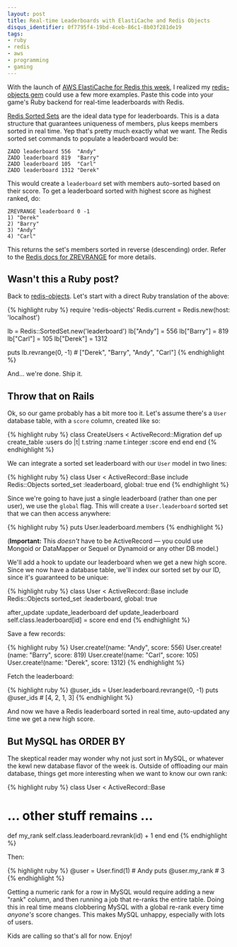 ```yaml
---
layout: post
title: Real-time Leaderboards with ElastiCache and Redis Objects
disqus_identifier: 0f7795f4-19bd-4ceb-86c1-8b03f281de19
tags:
- ruby
- redis
- aws
- programming
- gaming
---
```


With the launch of [AWS ElastiCache for Redis this week](http://aws.typepad.com/aws/2013/09/amazon-elasticache-now-with-a-dash-of-redis.html), I realized my [redis-objects gem](http://github.com/nateware/redis-objects) could
use a few more examples.  Paste this code into your game's Ruby backend for real-time leaderboards
with Redis.
<!--more-->
[Redis Sorted Sets](http://redis.io/topics/data-types) are the ideal data type for leaderboards.
This is a data structure that guarantees uniqueness of members, plus keeps members sorted in real time.
Yep that's pretty much exactly what we want.  The Redis sorted set commands to populate a leaderboard would be:

    ZADD leaderboard 556  "Andy"
    ZADD leaderboard 819  "Barry"
    ZADD leaderboard 105  "Carl"
    ZADD leaderboard 1312 "Derek"

This would create a `leaderboard` set with members auto-sorted based on their score.
To get a leaderboard sorted with highest score as highest ranked, do:

    ZREVRANGE leaderboard 0 -1
    1) "Derek"
    2) "Barry"
    3) "Andy"
    4) "Carl"

This returns the set's members sorted in reverse (descending) order.  Refer to the
[Redis docs for ZREVRANGE](http://redis.io/commands/zrevrange) for more details.

Wasn't this a Ruby post?
------------------------
Back to [redis-objects](http://github.com/nateware/redis-objects). Let's start with
a direct Ruby translation of the above:

{% highlight ruby %}
require 'redis-objects'
Redis.current = Redis.new(host: 'localhost')

lb = Redis::SortedSet.new('leaderboard')
lb["Andy"]  = 556
lb["Barry"] = 819
lb["Carl"]  = 105
lb["Derek"] = 1312

puts lb.revrange(0, -1)  # ["Derek", "Barry", "Andy", "Carl"]
{% endhighlight %}

And... we're done.  Ship it.

Throw that on Rails
-------------------
Ok, so our game probably has a bit more too it.  Let's assume there's a `User` database
table, with a `score` column, created like so:

{% highlight ruby %}
class CreateUsers < ActiveRecord::Migration
  def up
    create_table :users do |t|
      t.string  :name
      t.integer :score
    end
  end
end
{% endhighlight %}

We can integrate a sorted set leaderboard with our `User` model in two lines:

{% highlight ruby %}
class User < ActiveRecord::Base
  include Redis::Objects
  sorted_set :leaderboard, global: true
end
{% endhighlight %}

Since we're going to have just a single leaderboard (rather than one per user),
we use the `global` flag. This will create a `User.leaderboard` sorted set that
we can then access anywhere:

{% highlight ruby %}
puts User.leaderboard.members
{% endhighlight %}

(**Important:** This _doesn't_ have to be ActiveRecord &mdash;
you could use Mongoid or DataMapper or Sequel or Dynamoid or any other DB model.)

We'll add a hook to update our leaderboard when we get a new high score.
Since we now have a database table, we'll index our sorted set by our ID, since
it's guaranteed to be unique:

{% highlight ruby %}
class User < ActiveRecord::Base
  include Redis::Objects
  sorted_set :leaderboard, global: true

  after_update :update_leaderboard
  def update_leaderboard
    self.class.leaderboard[id] = score
  end
end
{% endhighlight %}

Save a few records:

{% highlight ruby %}
User.create!(name: "Andy",  score: 556)
User.create!(name: "Barry", score: 819)
User.create!(name: "Carl",  score: 105)
User.create!(name: "Derek", score: 1312)
{% endhighlight %}

Fetch the leaderboard:

{% highlight ruby %}
@user_ids = User.leaderboard.revrange(0, -1)
puts @user_ids  # [4, 2, 1, 3]
{% endhighlight %}

And now we have a Redis leaderboard sorted in real time, auto-updated any time we
get a new high score.

But MySQL has ORDER BY
----------------------
The skeptical reader may wonder why not just sort in MySQL, or whatever the kewl new
database flavor of the week is. Outside of offloading our main database, things get
more interesting when we want to know our own rank:

{% highlight ruby %}
class User < ActiveRecord::Base
  # ... other stuff remains ...

  def my_rank
    self.class.leaderboard.revrank(id) + 1
  end
end
{% endhighlight %}

Then:

{% highlight ruby %}
@user = User.find(1) # Andy
puts @user.my_rank   # 3
{% endhighlight %}

Getting a numeric rank for a row in MySQL would require adding a new "rank" column, and then
running a job that re-ranks the entire table.  Doing this in real time means clobbering MySQL
with a global re-rank every time _anyone's_ score changes.  This makes MySQL unhappy, especially
with lots of users.

Kids are calling so that's all for now.  Enjoy!

